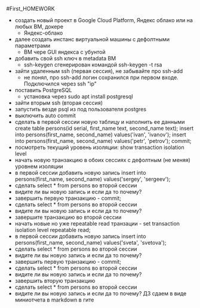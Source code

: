 #First_HOMEWORK
* создать новый проект в Google Cloud Platform, Яндекс облако или на любых ВМ, докере
  * Яндекс-облако
* далее создать инстанс виртуальной машины с дефолтными параметрами
  * ВМ чере GUI яндекса с убунтой  
* добавить свой ssh ключ в metadata ВМ
  * ssh-keygen сгенерирован командой ssh-keygen -t rsa  
* зайти удаленным ssh (первая сессия), не забывайте про ssh-add
  * не понял, про ssh-add логин сохранился при первом входе. Подключился через ssh "ip"
* поставить PostgreSQL
  * установка через sudo apt install postgresql
* зайти вторым ssh (вторая сессия)
* запустить везде psql из под пользователя postgres
* выключить auto commit
* сделать
в первой сессии новую таблицу и наполнить ее данными create table persons(id serial, first_name text, second_name text); insert into persons(first_name, second_name) values('ivan', 'ivanov'); insert into persons(first_name, second_name) values('petr', 'petrov'); commit;
* посмотреть текущий уровень изоляции: show transaction isolation level
* начать новую транзакцию в обоих сессиях с дефолтным (не меняя) уровнем изоляции
* в первой сессии добавить новую запись insert into persons(first_name, second_name) values('sergey', 'sergeev');
* сделать select * from persons во второй сессии
* видите ли вы новую запись и если да то почему?
* завершить первую транзакцию - commit;
* сделать select * from persons во второй сессии
* видите ли вы новую запись и если да то почему?
* завершите транзакцию во второй сессии
* начать новые но уже repeatable read транзации - set transaction isolation level repeatable read;
* в первой сессии добавить новую запись insert into persons(first_name, second_name) values('sveta', 'svetova');
* сделать select * from persons во второй сессии
* видите ли вы новую запись и если да то почему?
* завершить первую транзакцию - commit;
* сделать select * from persons во второй сессии
* видите ли вы новую запись и если да то почему?
* завершить вторую транзакцию
* сделать select * from persons во второй сессии
* видите ли вы новую запись и если да то почему? ДЗ сдаем в виде миниотчета в markdown в гите
